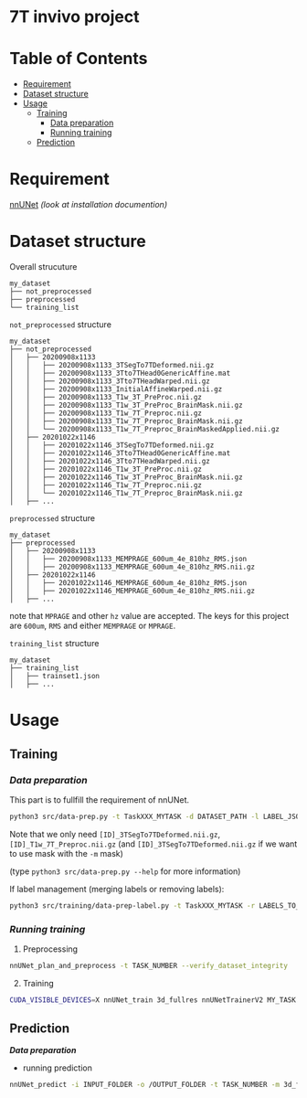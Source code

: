 # 7T invivo project
# Table of Contents
- [Requirement](#requirement)
- [Dataset structure](#dataset-structure)
- [Usage](#usage)
    - [Training](#training)
        - [Data preparation](#data-preparation)
        - [Running training](#running-training)
    - [Prediction](#prediction)

# Requirement
[nnUNet](https://github.com/MIC-DKFZ/nnUNet#run-inference) *(look at installation documention)*

# Dataset structure
Overall strucuture

    my_dataset
    ├── not_preprocessed
    ├── preprocessed
    └── training_list

`not_preprocessed` structure

    my_dataset
    ├── not_preprocessed
    │   ├── 20200908x1133
    │   │   ├── 20200908x1133_3TSegTo7TDeformed.nii.gz
    │   │   ├── 20200908x1133_3Tto7THead0GenericAffine.mat
    │   │   ├── 20200908x1133_3Tto7THeadWarped.nii.gz
    │   │   ├── 20200908x1133_InitialAffineWarped.nii.gz
    │   │   ├── 20200908x1133_T1w_3T_PreProc.nii.gz
    │   │   ├── 20200908x1133_T1w_3T_PreProc_BrainMask.nii.gz
    │   │   ├── 20200908x1133_T1w_7T_Preproc.nii.gz
    │   │   ├── 20200908x1133_T1w_7T_Preproc_BrainMask.nii.gz
    │   │   └── 20200908x1133_T1w_7T_Preproc_BrainMaskedApplied.nii.gz
    │   ├── 20201022x1146
    │   │   ├── 20201022x1146_3TSegTo7TDeformed.nii.gz
    │   │   ├── 20201022x1146_3Tto7THead0GenericAffine.mat
    │   │   ├── 20201022x1146_3Tto7THeadWarped.nii.gz
    │   │   ├── 20201022x1146_T1w_3T_PreProc.nii.gz
    │   │   ├── 20201022x1146_T1w_3T_PreProc_BrainMask.nii.gz
    │   │   ├── 20201022x1146_T1w_7T_Preproc.nii.gz
    │   │   └── 20201022x1146_T1w_7T_Preproc_BrainMask.nii.gz
    │   ├── ...

`preprocessed` structure

    my_dataset
    ├── preprocessed
    │   ├── 20200908x1133
    │   │   ├── 20200908x1133_MEMPRAGE_600um_4e_810hz_RMS.json
    │   │   ├── 20200908x1133_MEMPRAGE_600um_4e_810hz_RMS.nii.gz
    │   ├── 20201022x1146
    │   │   ├── 20201022x1146_MEMPRAGE_600um_4e_810hz_RMS.json
    │   │   ├── 20201022x1146_MEMPRAGE_600um_4e_810hz_RMS.nii.gz
    │   ├── ...

note that `MPRAGE` and other `hz` value are accepted. The keys for this project are `600um`, `RMS` and either `MEMPRAGE` or `MPRAGE`.

`training_list` structure

    my_dataset
    ├── training_list
    │   ├── trainset1.json
    │   ├── ...

# Usage
## **Training**
### ***Data preparation***
This part is to fullfill the requirement of nnUNet.

```bash
python3 src/data-prep.py -t TaskXXX_MYTASK -d DATASET_PATH -l LABEL_JSON_FILE_PATH
```

Note that we only need `[ID]_3TSegTo7TDeformed.nii.gz`, `[ID]_T1w_7T_Preproc.nii.gz` (and `[ID]_3TSegTo7TDeformed.nii.gz` if we want to use mask with the `-m` mask)

(type `python3 src/data-prep.py --help` for more information)

If label management (merging labels or removing labels):

```bash
python3 src/training/data-prep-label.py -t TaskXXX_MYTASK -r LABELS_TO_REMOVE -R REFERENCE_LABEL_FOR_MERGING -M LABELS_TO_MERGE
```
### ***Running training***
1) Preprocessing
```bash
nnUNet_plan_and_preprocess -t TASK_NUMBER --verify_dataset_integrity
```
2) Training
```bash
CUDA_VISIBLE_DEVICES=X nnUNet_train 3d_fullres nnUNetTrainerV2 MY_TASK 'all' --npz
```


## **Prediction**
***Data preparation***
- running prediction
```bash
nnUNet_predict -i INPUT_FOLDER -o /OUTPUT_FOLDER -t TASK_NUMBER -m 3d_fullres --disable_mixed_precision -f all
```